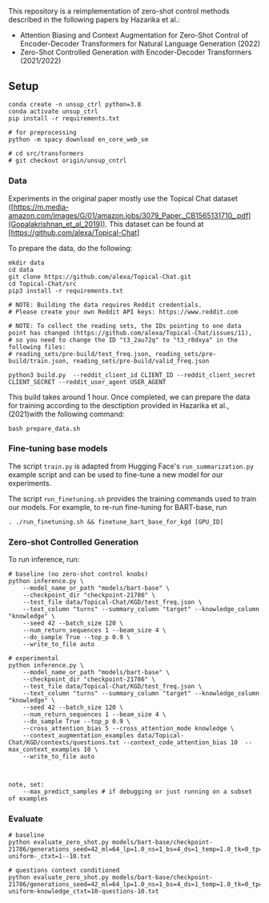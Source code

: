 
## 

This repository is a reimplementation of zero-shot control methods described in the following papers by Hazarika et al.:

- Attention Biasing and Context Augmentation for Zero-Shot Control of Encoder-Decoder Transformers for Natural Language Generation (2022)
- Zero-Shot Controlled Generation with Encoder-Decoder Transformers (2021/2022)



## Setup

```
conda create -n unsup_ctrl python=3.8
conda activate unsup_ctrl
pip install -r requirements.txt

# for preprocessing
python -m spacy download en_core_web_sm

# cd src/transformers
# git checkout origin/unsup_cntrl
```

### Data

Experiments in the original paper mostly use the Topical Chat dataset ([https://m.media-amazon.com/images/G/01/amazon.jobs/3079_Paper._CB1565131710_.pdf](Gopalakrishnan_et_al_2019)). This dataset can be found at [https://github.com/alexa/Topical-Chat]

To prepare the data, do the following:

```
mkdir data
cd data
git clone https://github.com/alexa/Topical-Chat.git
cd Topical-Chat/src
pip3 install -r requirements.txt

# NOTE: Building the data requires Reddit credentials. 
# Please create your own Reddit API keys: https://www.reddit.com

# NOTE: To collect the reading sets, the IDs pointing to one data point has changed (https://github.com/alexa/Topical-Chat/issues/11),
# so you need to change the ID "t3_2au72q" to "t3_r8dxya" in the following files:
# reading_sets/pre-build/test_freq.json, reading_sets/pre-build/train.json, reading_sets/pre-build/valid_freq.json

python3 build.py  --reddit_client_id CLIENT_ID --reddit_client_secret CLIENT_SECRET --reddit_user_agent USER_AGENT
```

This build takes around 1 hour. Once completed, we can prepare the data for training according to the desctiption provided in Hazarika et al., (2021)with the following command:

```
bash prepare_data.sh
```

<!-- ```
python prepare_topical_chat_dataset.py --data_dir data/Topical-Chat --split test_freq
``` -->

### Fine-tuning base models

The script `train.py` is adapted from Hugging Face's `run_summarization.py` example script and can be used to fine-tune a new model for our experiments.

The script `run_finetuning.sh` provides the training commands used to train our models. For example, to re-run fine-tuning for BART-base, run

```
. ./run_finetuning.sh && finetune_bart_base_for_kgd [GPU_ID]
```

### Zero-shot Controlled Generation

To run inference, run:

```
# baseline (no zero-shot control knobs)
python inference.py \
    --model_name_or_path "models/bart-base" \
    --checkpoint_dir "checkpoint-21786" \
    --test_file data/Topical-Chat/KGD/test_freq.json \
    --text_column "turns" --summary_column "target" --knowledge_column "knowledge" \
    --seed 42 --batch_size 120 \
    --num_return_sequences 1 --beam_size 4 \
    --do_sample True --top_p 0.9 \
    --write_to_file auto

# experimental
python inference.py \
    --model_name_or_path "models/bart-base" \
    --checkpoint_dir "checkpoint-21786" \
    --test_file data/Topical-Chat/KGD/test_freq.json \
    --text_column "turns" --summary_column "target" --knowledge_column "knowledge" \
    --seed 42 --batch_size 120 \
    --num_return_sequences 1 --beam_size 4 \
    --do_sample True --top_p 0.9 \
    --cross_attention_bias 5 --cross_attention_mode knowledge \
    --context_augmentation_examples data/Topical-Chat/KGD/contexts/questions.txt --context_code_attention_bias 10  --max_context_examples 10 \
    --write_to_file auto



note, set:
    --max_predict_samples # if debugging or just running on a subset of examples
```

### Evaluate


```
# baseline
python evaluate_zero_shot.py models/bart-base/checkpoint-21786/generations_seed=42_ml=64_lp=1.0_ns=1_bs=4_ds=1_temp=1.0_tk=0_tp=0.9_xatt=1-uniform-_ctxt=1--10.txt

# questions context conditioned
python evaluate_zero_shot.py models/bart-base/checkpoint-21786/generations_seed=42_ml=64_lp=1.0_ns=1_bs=4_ds=1_temp=1.0_tk=0_tp=0.9_xatt=5-uniform-knowledge_ctxt=10-questions-10.txt
```

<!-- **TODO**

```
# with MUSS simplification model (ported to HF):
python test_run.py /scratch/tkew/ctrl_tokens/resources/models/muss_en_mined_hf

``` -->

